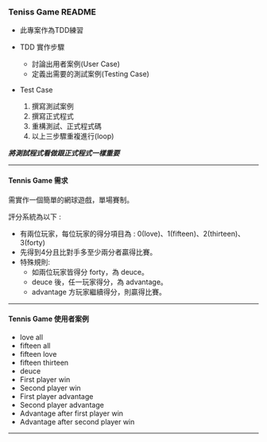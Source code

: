### Teniss Game README ###

* 此專案作為TDD練習
* TDD 實作步驟
  - 討論出用者案例(User Case)
  - 定義出需要的測試案例(Testing Case)

* Test Case
  1. 撰寫測試案例
  2. 撰寫正式程式
  3. 重構測試、正式程式碼
  4. 以上三步驟重複進行(loop)

***將測試程式看做跟正式程式一樣重要***

---

#### Tennis Game 需求 ####

需實作一個簡單的網球遊戲，單場賽制。

評分系統為以下 :
- 有兩位玩家，每位玩家的得分項目為 : 0(love)、1(fifteen)、2(thirteen)、3(forty)
- 先得到4分且比對手多至少兩分者贏得比賽。
- 特殊規則:
  * 如兩位玩家皆得分 forty，為 deuce。
  * deuce 後，任一玩家得分，為 advantage。
  * advantage 方玩家繼續得分，則贏得比賽。

---

#### Tennis Game 使用者案例 ####

- love all
- fifteen all
- fifteen love
- fifteen thirteen
- deuce
- First player win
- Second player win
- First player advantage
- Second player advantage
- Advantage after first player win
- Advantage after second player win

---